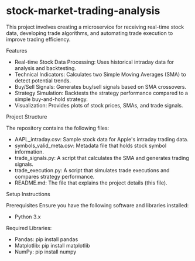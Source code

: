 # stock-market-trading-analysis
This project involves creating a microservice for receiving real-time stock data, developing trade algorithms, and automating trade execution to improve trading efficiency.

Features
* Real-time Stock Data Processing: Uses historical intraday data for analysis and backtesting.
* Technical Indicators: Calculates two Simple Moving Averages (SMA) to detect potential trends.
* Buy/Sell Signals: Generates buy/sell signals based on SMA crossovers.
* Strategy Simulation: Backtests the strategy performance compared to a simple buy-and-hold strategy.
* Visualization: Provides plots of stock prices, SMAs, and trade signals.
  
Project Structure

The repository contains the following files:
* AAPL_intraday.csv: Sample stock data for Apple's intraday trading data.
* symbols_valid_meta.csv: Metadata file that holds stock symbol information.
* trade_signals.py: A script that calculates the SMA and generates trading signals.
* trade_execution.py: A script that simulates trade executions and compares strategy performance.
* README.md: The file that explains the project details (this file).
  
Setup Instructions

Prerequisites
Ensure you have the following software and libraries installed:
* Python 3.x
  
Required Libraries:
* Pandas: pip install pandas
* Matplotlib: pip install matplotlib
* NumPy: pip install numpy
